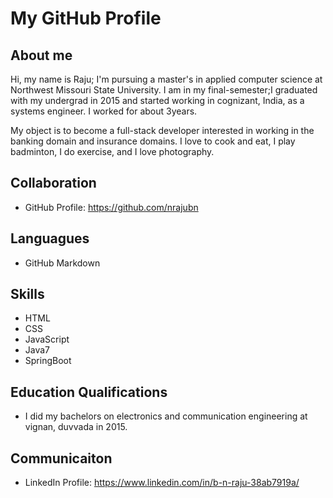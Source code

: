 # My GitHub Profile

## About me

Hi, my name is Raju; I'm pursuing a master's in applied computer science at Northwest Missouri State University. I am in my final-semester;I graduated with my undergrad in 2015 and started working in cognizant, India, as a systems engineer. I worked for about 3years.

My object is to become a full-stack developer interested in working in the banking domain and insurance domains. I love to cook and eat, I play badminton, I do exercise, and I love photography.


## Collaboration
- GitHub Profile: https://github.com/nrajubn 

## Languagues
- GitHub Markdown

## Skills
- HTML
- CSS
- JavaScript
- Java7 
- SpringBoot

## Education Qualifications
- I did my bachelors on electronics and communication engineering at vignan, duvvada in 2015.

## Communicaiton
- LinkedIn Profile: https://www.linkedin.com/in/b-n-raju-38ab7919a/ 




